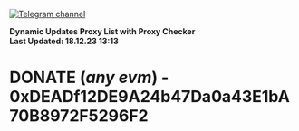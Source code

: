 [![Telegram channel](https://img.shields.io/endpoint?url=https://runkit.io/damiankrawczyk/telegram-badge/branches/master?url=https://t.me/n4z4v0d)](https://t.me/n4z4v0d) 

**Dynamic Updates Proxy List with Proxy Checker**  
**Last Updated: 18.12.23 13:13**

# DONATE (_any evm_) - 0xDEADf12DE9A24b47Da0a43E1bA70B8972F5296F2
